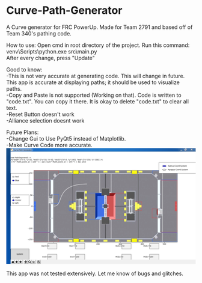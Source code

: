 # Curve-Path-Generator
     
     
A Curve generator for FRC PowerUp. Made for Team 2791 and based off of Team 340's pathing code.
    
       
How to use:
Open cmd in root directory of the project. Run this command: venv\Scripts\python.exe src\main.py  
After every change, press "Update"    
     
Good to know:   
-This is not very accurate at generating code. This will change in future. This app is accurate at displaying paths; it should be used to visualize paths.  
-Copy and Paste is not supported (Working on that). Code is written to "code.txt". You can copy it there. It is okay to delete "code.txt" to clear all text.   
-Reset Button doesn't work   
-Alliance selection doesnt work   
     
     
Future Plans:   
-Change Gui to Use PyQt5 instead of Matplotlib.   
-Make Curve Code more accurate.
 ![alt text](https://raw.githubusercontent.com/DrSmCraft/Curve-Path-Generator/master/Screenshot.PNG)
    
This app was not tested extensively. Let me know of bugs and glitches.
